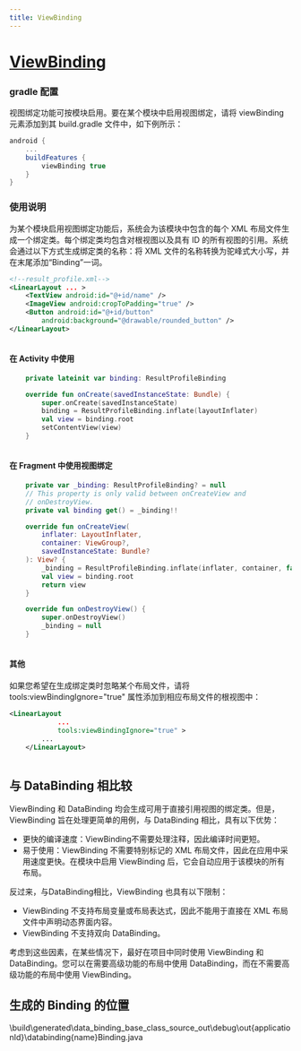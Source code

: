```yaml
---
title: ViewBinding
---
```


# [ViewBinding](https://developer.android.com/topic/libraries/view-binding)
### gradle 配置
视图绑定功能可按模块启用。要在某个模块中启用视图绑定，请将 viewBinding 元素添加到其 build.gradle 文件中，如下例所示：
```groovy
android {
    ...
    buildFeatures {
        viewBinding true
    }
}
```

### 使用说明
为某个模块启用视图绑定功能后，系统会为该模块中包含的每个 XML 布局文件生成一个绑定类。每个绑定类均包含对根视图以及具有 ID 的所有视图的引用。系统会通过以下方式生成绑定类的名称：将 XML 文件的名称转换为驼峰式大小写，并在末尾添加“Binding”一词。

```xml
<!--result_profile.xml-->
<LinearLayout ... >
    <TextView android:id="@+id/name" />
    <ImageView android:cropToPadding="true" />
    <Button android:id="@+id/button"
        android:background="@drawable/rounded_button" />
</LinearLayout>
    
```
#### 在 Activity 中使用
```kotlin
    private lateinit var binding: ResultProfileBinding

    override fun onCreate(savedInstanceState: Bundle) {
        super.onCreate(savedInstanceState)
        binding = ResultProfileBinding.inflate(layoutInflater)
        val view = binding.root
        setContentView(view)
    }
    
```

#### 在 Fragment 中使用视图绑定
```kotlin
    private var _binding: ResultProfileBinding? = null
    // This property is only valid between onCreateView and
    // onDestroyView.
    private val binding get() = _binding!!

    override fun onCreateView(
        inflater: LayoutInflater,
        container: ViewGroup?,
        savedInstanceState: Bundle?
    ): View? {
        _binding = ResultProfileBinding.inflate(inflater, container, false)
        val view = binding.root
        return view
    }

    override fun onDestroyView() {
        super.onDestroyView()
        _binding = null
    }
    
```

#### 其他
如果您希望在生成绑定类时忽略某个布局文件，请将 tools:viewBindingIgnore="true" 属性添加到相应布局文件的根视图中：
```xml
<LinearLayout
            ...
            tools:viewBindingIgnore="true" >
        ...
    </LinearLayout>
    
```

## 与 DataBinding 相比较
ViewBinding 和 DataBinding 均会生成可用于直接引用视图的绑定类。但是，ViewBinding 旨在处理更简单的用例，与 DataBinding 相比，具有以下优势：

* 更快的编译速度：ViewBinding不需要处理注释，因此编译时间更短。
* 易于使用：ViewBinding 不需要特别标记的 XML 布局文件，因此在应用中采用速度更快。在模块中启用 ViewBinding 后，它会自动应用于该模块的所有布局。

反过来，与DataBinding相比，ViewBinding 也具有以下限制：
* ViewBinding 不支持布局变量或布局表达式，因此不能用于直接在 XML 布局文件中声明动态界面内容。
* ViewBinding 不支持双向 DataBinding。

考虑到这些因素，在某些情况下，最好在项目中同时使用 ViewBinding 和 DataBinding。您可以在需要高级功能的布局中使用 DataBinding，而在不需要高级功能的布局中使用 ViewBinding。

## 生成的 Binding 的位置
\build\generated\data_binding_base_class_source_out\debug\out\{applicationId}\databinding\{name}Binding.java